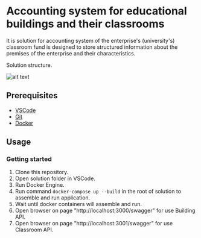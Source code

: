 # Accounting system for educational buildings and their classrooms

It is solution for accounting system of the enterprise's (university's) classroom fund is designed to store structured information about the premises of the enterprise and their characteristics.

Solution structure.

![alt text](https://i.ibb.co/2qxs91P/image.png)

## Prerequisites

+ [VSCode](https://code.visualstudio.com/)
+ [Git](https://git-scm.com/)
+ [Docker](https://www.docker.com/)

## Usage

### Getting started

1. Clone this repository.
1. Open solution folder in VSCode.
1. Run Docker Engine.
1. Run command `docker-compose up --build` in the root of solution to assemble and run application.
1. Wait until docker containers will assemble and run.
1. Open browser on page "http://localhost:3000/swagger" for use Building API.
1. Open browser on page "http://localhost:3001/swagger" for use Classroom API.
